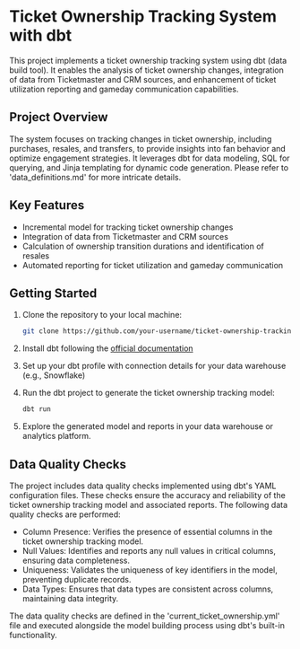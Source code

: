 # Ticket Ownership Tracking System with dbt

This project implements a ticket ownership tracking system using dbt (data build tool). It enables the analysis of ticket ownership changes, integration of data from Ticketmaster and CRM sources, and enhancement of ticket utilization reporting and gameday communication capabilities.

## Project Overview

The system focuses on tracking changes in ticket ownership, including purchases, resales, and transfers, to provide insights into fan behavior and optimize engagement strategies. It leverages dbt for data modeling, SQL for querying, and Jinja templating for dynamic code generation. Please refer to 'data_definitions.md' for more intricate details.

## Key Features

- Incremental model for tracking ticket ownership changes
- Integration of data from Ticketmaster and CRM sources
- Calculation of ownership transition durations and identification of resales
- Automated reporting for ticket utilization and gameday communication

## Getting Started

1. Clone the repository to your local machine:

   ```bash
   git clone https://github.com/your-username/ticket-ownership-tracking.git

2. Install dbt following the [official documentation](https://docs.getdbt.com/docs/installation)
3. Set up your dbt profile with connection details for your data warehouse (e.g., Snowflake)
4. Run the dbt project to generate the ticket ownership tracking model:
   
   ```bash
   dbt run

5. Explore the generated model and reports in your data warehouse or analytics platform.

## Data Quality Checks

The project includes data quality checks implemented using dbt's YAML configuration files. These checks ensure the accuracy and reliability of the ticket ownership tracking model and associated reports. The following data quality checks are performed:

- Column Presence: Verifies the presence of essential columns in the ticket ownership tracking model.
- Null Values: Identifies and reports any null values in critical columns, ensuring data completeness.
- Uniqueness: Validates the uniqueness of key identifiers in the model, preventing duplicate records.
- Data Types: Ensures that data types are consistent across columns, maintaining data integrity.

The data quality checks are defined in the 'current_ticket_ownership.yml' file and executed alongside the model building process using dbt's built-in functionality.
